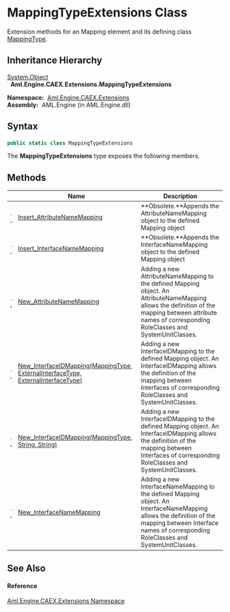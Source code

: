 MappingTypeExtensions Class
===========================
Extension methods for an Mapping element and its defining class [MappingType][1].


Inheritance Hierarchy
---------------------
[System.Object][2]  
  **Aml.Engine.CAEX.Extensions.MappingTypeExtensions**  

  **Namespace:**  [Aml.Engine.CAEX.Extensions][3]  
  **Assembly:**  AML.Engine (in AML.Engine.dll)

Syntax
------

```csharp
public static class MappingTypeExtensions
```

The **MappingTypeExtensions** type exposes the following members.


Methods
-------

                                 | Name                                                                                   | Description                                                                                                                                                                                               
-------------------------------- | -------------------------------------------------------------------------------------- | --------------------------------------------------------------------------------------------------------------------------------------------------------------------------------------------------------- 
![Public method]![Static member] | [Insert_AttributeNameMapping][4]                                                       | **Obsolete.**Appends the AttributeNameMapping object to the defined Mapping object                                                                                                                        
![Public method]![Static member] | [Insert_InterfaceNameMapping][5]                                                       | **Obsolete.**Appends the InterfaceNameMapping object to the defined Mapping object                                                                                                                        
![Public method]![Static member] | [New_AttributeNameMapping][6]                                                          | Adding a new AttributeNameMapping to the defined Mapping object. An AttributeNameMapping allows the definition of the mapping between attribute names of corresponding RoleClasses and SystemUnitClasses. 
![Public method]![Static member] | [New_InterfaceIDMapping(MappingType, ExternalInterfaceType, ExternalInterfaceType)][7] | Adding a new InterfaceIDMapping to the defined Mapping object. An InterfaceIDMapping allows the definition of the mapping between Interfaces of corresponding RoleClasses and SystemUnitClasses.          
![Public method]![Static member] | [New_InterfaceIDMapping(MappingType, String, String)][8]                               | Adding a new InterfaceIDMapping to the defined Mapping object. An InterfaceIDMapping allows the definition of the mapping between Interfaces of corresponding RoleClasses and SystemUnitClasses.          
![Public method]![Static member] | [New_InterfaceNameMapping][9]                                                          | Adding a new InterfaceNameMapping to the defined Mapping object. An InterfaceNameMapping allows the definition of the mapping between Interface names of corresponding RoleClasses and SystemUnitClasses. 


See Also
--------

#### Reference
[Aml.Engine.CAEX.Extensions Namespace][3]  

[1]: ../../Aml.Engine.CAEX/MappingType/README.md
[2]: https://docs.microsoft.com/dotnet/api/system.object
[3]: ../README.md
[4]: Insert_AttributeNameMapping.md
[5]: Insert_InterfaceNameMapping.md
[6]: New_AttributeNameMapping.md
[7]: New_InterfaceIDMapping.md
[8]: New_InterfaceIDMapping_1.md
[9]: New_InterfaceNameMapping.md
[10]: https://www.automationml.org
[11]: ../../icons/logoShade.png
[Public method]: ../../icons/pubmethod.gif "Public method"
[Static member]: ../../icons/static.gif "Static member"
